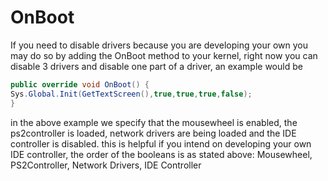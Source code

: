 # OnBoot
If you need to disable drivers because you are developing your own you may do so by adding the OnBoot method to your kernel, 
right now you can disable 3 drivers and disable one part of a driver, an example would be

```csharp
public override void OnBoot() {
Sys.Global.Init(GetTextScreen(),true,true,true,false);
}
```
in the above example we specify that the mousewheel is enabled, the ps2controller is loaded, network drivers are being loaded and the IDE controller is disabled.
this is helpful if you intend on developing your own IDE controller, the order of the booleans is as stated above:
Mousewheel,
PS2Controller,
Network Drivers,
IDE Controller